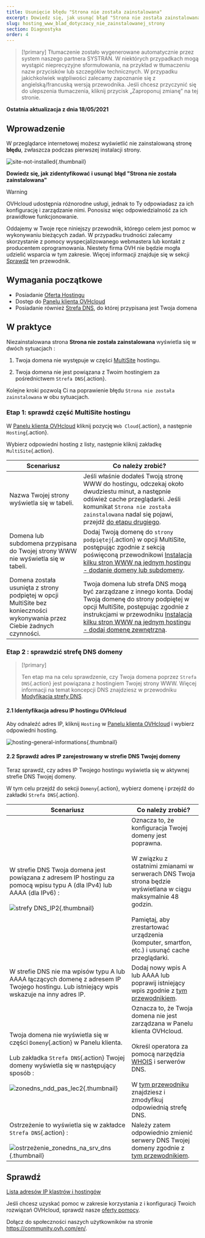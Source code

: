 ```yaml
---
title: Usunięcie błędu "Strona nie została zainstalowana"
excerpt: Dowiedz się, jak usunąć błąd "Strona nie została zainstalowana"
slug: hosting_www_blad_dotyczacy_nie_zainstalowanej_strony
section: Diagnostyka
order: 4
---
```


> [!primary]
> Tłumaczenie zostało wygenerowane automatycznie przez system naszego partnera SYSTRAN. W niektórych przypadkach mogą wystąpić nieprecyzyjne sformułowania, na przykład w tłumaczeniu nazw przycisków lub szczegółów technicznych. W przypadku jakichkolwiek wątpliwości zalecamy zapoznanie się z angielską/francuską wersją przewodnika. Jeśli chcesz przyczynić się do ulepszenia tłumaczenia, kliknij przycisk „Zaproponuj zmianę” na tej stronie.
>

**Ostatnia aktualizacja z dnia 18/05/2021**

## Wprowadzenie

W przeglądarce internetowej możesz wyświetlić nie zainstalowaną stronę **błędu**, zwłaszcza podczas pierwszej instalacji strony.

![site-not-installed](images/site-not-installed2021.png){.thumbnail}

**Dowiedz się, jak zidentyfikować i usunąć błąd "Strona nie została zainstalowana"**

> [!warning]
> OVHcloud udostępnia różnorodne usługi, jednak to Ty odpowiadasz za ich konfigurację i zarządzanie nimi. Ponosisz więc odpowiedzialność za ich prawidłowe funkcjonowanie.
>
> Oddajemy w Twoje ręce niniejszy przewodnik, którego celem jest pomoc w wykonywaniu bieżących zadań. W przypadku trudności zalecamy skorzystanie z pomocy wyspecjalizowanego webmastera lub kontakt z producentem oprogramowania. Niestety firma OVH nie będzie mogła udzielić wsparcia w tym zakresie. Więcej informacji znajduje się w sekcji [Sprawdź](#gofurther) ten przewodnik.

## Wymagania początkowe

- Posiadanie [Oferta Hostingu](https://www.ovhcloud.com/pl/web-hosting/)
- Dostęp do [Panelu klienta OVHcloud](https://www.ovh.com/auth/?action=gotomanager&from=https://www.ovh.pl/&ovhSubsidiary=pl)
- Posiadanie również [Strefa DNS](../../domains/hosting_www_jak_edytowac_strefe_dns/), do której przypisana jest Twoja domena

## W praktyce

Niezainstalowana strona **Strona nie została zainstalowana** wyświetla się w dwóch sytuacjach :

1. Twoja domena nie występuje w części [MultiSite](../konfiguracja-multisite-na-hostingu/) hostingu.

2. Twoja domena nie jest powiązana z Twoim hostingiem za pośrednictwem `Strefa DNS`{.action}.

Kolejne kroki pozwolą Ci na poprawienie błędu `Strona nie została zainstalowana` w obu sytuacjach.

### Etap 1: sprawdź część MultiSite hostingu

W [Panelu klienta OVHcloud](https://www.ovh.com/auth/?action=gotomanager&from=https://www.ovh.pl/&ovhSubsidiary=pl) kliknij pozycję `Web Cloud`{.action}, a następnie `Hosting`{.action}.

Wybierz odpowiedni hosting z listy, następnie kliknij zakładkę `MultiSite`{.action}.

|Scenariusz|Co należy zrobić?|
|---|---|
|Nazwa Twojej strony wyświetla się w tabeli.|Jeśli właśnie dodałeś Twoją stronę WWW do hostingu, odczekaj około dwudziestu minut, a następnie odśwież cache przeglądarki. Jeśli komunikat `Strona nie została zainstalowana` nadal się pojawi, przejdź [do etapu drugiego](#checkdomainlink).|
|Domena lub subdomena przypisana do Twojej strony WWW nie wyświetla się w tabeli.|Dodaj Twoją domenę do `strony podpiętej`{.action} w opcji MultiSite, postępując zgodnie z sekcją poświęconą przewodnikowi [Instalacja kilku stron WWW na jednym hostingu - dodanie domeny lub subdomeny](../konfiguracja-multisite-na-hostingu/#etap-2-dodanie-domeny-lub-subdomeny).|
|Domena została usunięta z strony podpiętej w opcji MultiSite bez konieczności wykonywania przez Ciebie żadnych czynności.|Twoja domena lub strefa DNS mogą być zarządzane z innego konta. Dodaj Twoją domenę do strony podpiętej w opcji MultiSite, postępując zgodnie z instrukcjami w przewodniku [Instalacja kilku stron WWW na jednym hostingu - dodaj domenę zewnętrzną](../konfiguracja-multisite-na-hostingu/#etap-22-dodaj-domene-zewnetrzna).|

### Etap 2 : sprawdzić strefę DNS domeny <a name="checkdomainlink"></a>

> [!primary]
>
> Ten etap ma na celu sprawdzenie, czy Twoja domena poprzez `Strefa DNS`{.action} jest powiązana z hostingiem Twojej strony WWW.
> Więcej informacji na temat koncepcji DNS znajdziesz w przewodniku [Modyfikacja strefy DNS](../../domains/hosting_www_jak_edytowac_strefe_dns/#zrozumienie-pojecia-dns).

#### 2.1 Identyfikacja adresu IP hostingu OVHcloud

Aby odnaleźć adres IP, kliknij `Hosting` w [Panelu klienta OVHcloud](https://www.ovh.com/auth/?action=gotomanager&from=https://www.ovh.pl/&ovhSubsidiary=pl) i wybierz odpowiedni hosting.

![hosting-general-informations](images/hosting-general-informations.png){.thumbnail}

#### 2.2 Sprawdź adres IP zarejestrowany w strefie DNS Twojej domeny

Teraz sprawdź, czy adres IP Twojego hostingu wyświetla się w aktywnej strefie DNS Twojej domeny.

W tym celu przejdź do sekcji `Domeny`{.action}, wybierz domenę i przejdź do zakładki `Strefa DNS`{.action}.

|Scenariusz|Co należy zrobić?|
|---|---|
|W strefie DNS Twoja domena jest powiązana z adresem IP hostingu za pomocą wpisu typu A (dla IPv4) lub AAAA (dla IPv6) :<br><br>![strefy DNS_IP2](images/zonedns_ip2.png){.thumbnail}|Oznacza to, że konfiguracja Twojej domeny jest poprawna.<br><br>W związku z ostatnimi zmianami w serwerach DNS Twoja strona będzie wyświetlana w ciągu maksymalnie 48 godzin.<br><br>Pamiętaj, aby zrestartować urządzenia (komputer, smartfon, etc.) i usunąć cache przeglądarki.|
|W strefie DNS nie ma wpisów typu A lub AAAA łączących domenę z adresem IP Twojego hostingu. Lub istniejący wpis wskazuje na inny adres IP.|Dodaj nowy wpis A lub AAAA lub poprawij istniejący wpis zgodnie z [tym przewodnikiem](../../domains/hosting_www_jak_edytowac_strefe_dns/).|
|Twoja domena nie wyświetla się w części `Domeny`{.action} w Panelu klienta.<br><br>Lub zakładka `Strefa DNS`{.action} Twojej domeny wyświetla się w następujący sposób :<br><br>![zonedns_ndd_pas_lec2](images/zonedns_ndd_pas_sur_lec2.png){.thumbnail}|Oznacza to, że Twoja domena nie jest zarządzana w Panelu klienta OVHcloud.<br><br>Określ operatora za pomocą narzędzia [WHOIS](https://www.ovh.pl/pomoc/narzedzia/check_whois.pl) i serwerów DNS.<br><br>W [tym przewodniku](../konfiguracja-multisite-na-hostingu/#etap-22-dodaj-domene-zewnetrzna) znajdziesz i zmodyfikuj odpowiednią strefę DNS.|
|Ostrzeżenie to wyświetla się w zakładce `Strefa DNS`{.action} :<br><br>![ostrzeżenie_zonedns_na_srv_dns](images/avertissement_zonedns_pas_sur_srv_dns.png){.thumbnail}|Należy zatem odpowiednio zmienić serwery DNS Twojej domeny zgodnie z [tym przewodnikiem](../../domains/hosting_www_informacje_na_temat_serwerow_dns/).|

## Sprawdź <a name="gofurther"></a>

[Lista adresów IP klastrów i hostingów](../lista-adresow-ip-klastrow-i-hostingow-www/)

Jeśli chcesz uzyskać pomoc w zakresie korzystania z i konfiguracji Twoich rozwiązań OVHcloud, sprawdź nasze [oferty pomocy](https://www.ovhcloud.com/pl/support-levels/).

Dołącz do społeczności naszych użytkowników na stronie <https://community.ovh.com/en/>.
